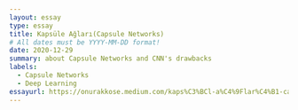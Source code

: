 ```yaml
---
layout: essay
type: essay
title: Kapsüle Ağları(Capsule Networks)
# All dates must be YYYY-MM-DD format!
date: 2020-12-29
summary: about Capsule Networks and CNN's drawbacks
labels:
  - Capsule Networks
  - Deep Learning
essayurl: https://onurakkose.medium.com/kaps%C3%BCl-a%C4%9Flar%C4%B1-capsule-networks-bb7ff1e74843
---
```


